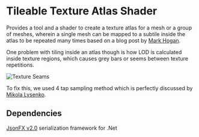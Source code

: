 Tileable Texture Atlas Shader
=============================
Provides a tool and a shader to create a texture atlas for a mesh or a group of meshes, wherein a single mesh can be mapped to a subtile inside the atlas to be repeated many times based on a blog post by [Mark Hogan][1].

One problem with tiling inside an atlas though is how LOD is calculated inside texture regions, which causes grey bars or seems between texture repetitions.

![Texture Seams][3]

To fix this, we used 4 tap sampling method which is perfectly discussed by [Mikola Lysenko][2].

Dependencies
------------
[JsonFX v2.0][5] serialization framework for .Net

[1]: http://www.gamasutra.com/blogs/MarkHogan/20140721/221458/Unity_Optimizing_For_Mobile_Using_SubTile_Meshes.php
[2]: http://0fps.net/2013/07/09/texture-atlases-wrapping-and-mip-mapping/
[3]: http://0fps.files.wordpress.com/2013/07/screen-shot-2013-07-04-at-1-51-11-pm.png
[4]: http://0fps.files.wordpress.com
[5]: https://github.com/jsonfx/jsonfx
